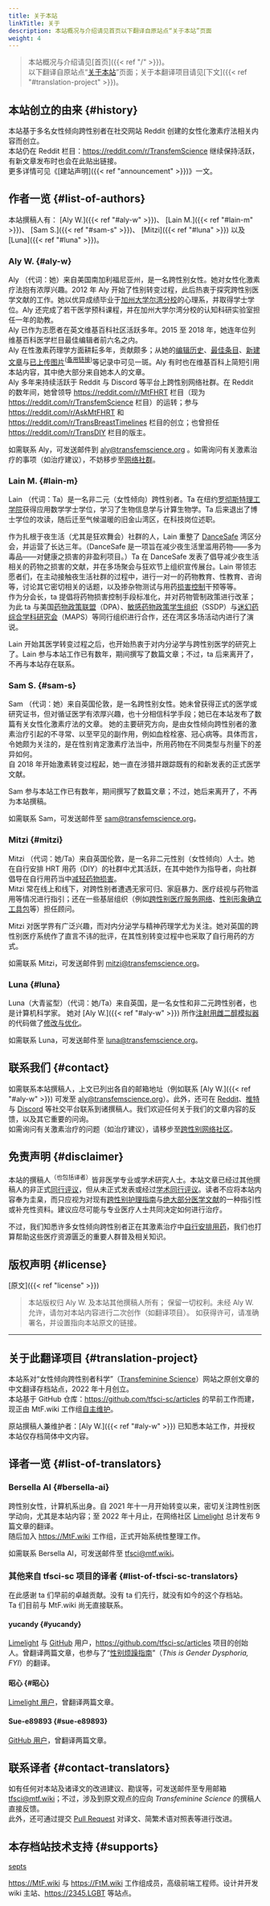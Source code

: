 ```yaml
---
title: 关于本站
linkTitle: 关于
description: 本站概况与介绍请见首页以下翻译自原站点“关于本站”页面
weight: 4
---
```


> 本站概况与介绍请见[首页]({{< ref "/" >}})。\
> 以下翻译自原站点“[关于本站](https://transfemscience.org/about/)”页面；关于本翻译项目请见[下文]({{< ref "#translation-project" >}})。

## 本站创立的由来 {#history}

本站基于多名女性倾向跨性别者在社交网站 Reddit 创建的女性化激素疗法相关内容而创立。\
本站仍在 Reddit 栏目：<https://reddit.com/r/TransfemScience> 继续保持活跃，有新文章发布时也会在此贴出链接。\
更多详情可见《[建站声明]({{< ref "announcement" >}})》一文。

## 作者一览 {#list-of-authors}

本站撰稿人有：
[Aly W.]({{< ref "#aly-w" >}})、
[Lain M.]({{< ref "#lain-m" >}})、
[Sam S.]({{< ref "#sam-s" >}})、
[Mitzi]({{< ref "#luna" >}})
以及
[Luna]({{< ref "#luna" >}})。

### Aly W. {#aly-w}

Aly （代词：她）来自美国南加利福尼亚州，是一名跨性别女性。她对女性化激素疗法抱有浓厚兴趣。2012 年 Aly 开始了性别转变过程，此后热衷于探究跨性别医学文献的工作。她以优异成绩毕业于[加州大学尔湾分校][wiki-ucirvine]的心理系，并取得学士学位。Aly 还完成了若干医学预科课程，并在加州大学尔湾分校的认知科研实验室担任一年的助教。\
Aly 已作为志愿者在英文维基百科社区活跃多年。2015 至 2018 年，她连年位列维基百科医学栏目最佳编辑者前六名之内。\
Aly 在性激素药理学方面耕耘多年，贡献颇多；从她的[编辑历史][aly-stat]、[最佳条目][aly-top]、[新建文章][aly-create]与[已上传图片][aly-image]<sup>([备用链接][aly-image-alt])</sup>等记录中可见一斑。Aly 有时也在维基百科上简短引用本站内容，其中绝大部分来自她本人的文章。\
Aly 多年来持续活跃于 Reddit 与 Discord 等平台上跨性别网络社群。在 Reddit 的数年间，她曾领导 <https://reddit.com/r/MtFHRT> 栏目（现为 <https://reddit.com/r/TransfemScience> 栏目）的运转；参与 <https://reddit.com/r/AskMtFHRT> 和 <https://reddit.com/r/TransBreastTimelines> 栏目的创立；也曾担任 <https://reddit.com/r/TransDIY> 栏目的版主。

如需联系 Aly，可发送邮件到 <aly@transfemscience.org> 。如需询问有关激素治疗的事项（如治疗建议），不妨移步至[网络社群][misc-com]。

### Lain M. {#lain-m}

Lain （代词：Ta）是一名非二元（女性倾向）跨性别者。Ta 在纽约[罗彻斯特理工学院][wiki-rit]获得应用数学学士学位，学习了生物信息学与计算生物学。Ta 后来退出了博士学位的攻读，随后迁至气候温暖的旧金山湾区，在科技岗位述职。

作为扎根于夜生活（尤其是狂欢舞会）社群的人，Lain 重整了 [DanceSafe][dancesafe] 湾区分会，并运营了长达三年。（DanceSafe 是一项旨在减少夜生活里滥用药物——多为毒品——对健康之损害的非盈利项目。）Ta 在 DanceSafe 发表了倡导减少夜生活相关的药物之损害的文献，并在多场聚会与狂欢节上组织宣传展台。Lain 带领志愿者们，在主动接触夜生活社群的过程中，进行一对一的药物教育、性教育、咨询等，讨论其它密切相关的话题，以及掺杂物测试与用药[损害控制][wiki-harmredu]干预等等。\
作为分会长，ta 提倡将药物损害控制手段标准化，并对药物管制政策进行改革；为此 ta 与美国[药物政策联盟][wiki-dpa]（DPA）、[敏感药物政策学生组织][wiki-ssdp]（SSDP）与[迷幻药综合学科研究会][wiki-maps]（MAPS）等同行组织进行合作，还在湾区多场活动内进行了演说。

Lain 开始其医学转变过程之后，也开始热衷于对内分泌学与跨性别医学的研究上了。Lain 参与本站工作已有数年，期间撰写了数篇文章；不过，ta 后来离开了，不再与本站存在联系。

### Sam S. {#sam-s}

Sam （代词：她）来自英国伦敦，是一名跨性别女性。她未曾获得正式的医学或研究证书，但对循证医学有浓厚兴趣，也十分相信科学手段；她已在本站发布了数篇有关女性化激素疗法的文章。
她的主要研究方向，是由女性倾向跨性别者的激素治疗引起的不寻常、以至罕见的副作用，例如血栓栓塞、冠心病等。具体而言，令她颇为关注的，是在性别肯定激素疗法当中，所用药物在不同类型与剂量下的差异如何。\
自 2018 年开始激素转变过程起，她一直在涉猎并跟踪既有的和新发表的正式医学文献。

Sam 参与本站工作已有数年，期间撰写了数篇文章；不过，她后来离开了，不再为本站撰稿。

如需联系 Sam，可发送邮件至 <sam@transfemscience.org>。

### Mitzi {#mitzi}

Mitzi （代词：她/Ta）来自英国伦敦，是一名非二元性别（女性倾向）人士。她在自行安排 HRT 用药（DIY）的社群中尤其活跃，在其中她作为指导者，向社群倡导在自行用药当中[减轻药物损害][wiki-harmredu]。\
Mitzi 常在线上和线下，对跨性别者遭遇无家可归、家庭暴力、医疗歧视与药物滥用等情况进行指引；还在一些基层组织（例如[跨性别医疗服务网络][twi-thn]、[性别形象确立工具包][gck]等）担任顾问。

Mitzi 对医学界有广泛兴趣，而对内分泌学与精神药理学尤为关注。她对英国的跨性别医疗系统作了直言不讳的批评，在其性别转变过程中也采取了自行用药的方式。

如需联系 Mitzi，可发送邮件到 <mitzi@transfemscience.org>。

### Luna {#luna}

Luna（大青鲨型）（代词：她/Ta）来自英国，是一名女性和非二元跨性别者，也是计算机科学家。
她对 [Aly W.]({{< ref "#aly-w" >}}) 所作[注射用雌二醇模拟器][simulator]的代码做了[修改与优化][simulator-adv]。

如需联系 Luna，可发送邮件至 <luna@transfemscience.org>。

## 联系我们 {#contact}

如需联系本站撰稿人，上文已列出各自的邮箱地址（例如联系 [Aly W.]({{< ref "#aly-w" >}}) 可发至 <aly@transfemscience.org>）。此外，还可在 [Reddit][r-tfsci]、[推特][twi-tfsci] 与 [Discord][dc-tfsci] 等社交平台联系到诸撰稿人。我们欢迎任何关于我们的文章内容的反馈，以及其它重要的问询。\
如需询问有关激素治疗的问题（如治疗建议），请移步至[跨性别网络社区][misc-com]。

## 免责声明 {#disclaimer}

本站的撰稿人<sup>（也包括译者）</sup>皆非医学专业或学术研究人士。本站文章已经过其他撰稿人的非正式[同行评议][wiki-pr]，但从未正式发表或经过[学术同行评议][wiki-spr]。读者不应将本站内容奉为圭臬，而只应视为对现有[跨性别护理指南][guidelines]与[绝大部分医学文献][literature]的一种指引性或补充性资料。建议应尽可能与专业医疗人士共同决定如何进行治疗。

不过，我们知悉许多女性倾向跨性别者正在其激素治疗中[自行安排用药][wiki-diy]，我们也打算帮助这些医疗资源匮乏的重要人群普及相关知识。

## 版权声明 {#license}

[原文]({{< ref "license" >}})

> 本站版权归 Aly W. 及本站其他撰稿人所有；
> 保留一切权利。未经 Aly W. 允许，请勿对本站内容进行二次创作（如翻译项目）。
> 如获得许可，请准确署名，并设置指向本站原文的链接。

--------

## 关于此翻译项目 {#translation-project}

本站系对“女性倾向跨性别者科学”（[Transfeminine Science](https://transfemscience.org)）网站之原创文章的中文翻译存档站点，2022 年十月创立。\
本站基于 GitHub 仓库：<https://github.com/tfsci-sc/articles> 的早前工作而建，现正由 MtF.wiki 工作组[自主维护](https://github.com/mtf-wiki/transfeminine-science)。

原站撰稿人兼维护者：[Aly W.]({{< ref "#aly-w" >}}) 已知悉本站工作，并授权本站仅存档简体中文内容。

## 译者一览 {#list-of-translators}

### Bersella AI {#bersella-ai}

跨性别女性，计算机系出身。自 2021 年十一月开始转变以来，密切关注跨性别医学动向，尤其是本站内容；至 2022 年十月止，在网络社区 [Limelight](https://limelight.moe) 总计发布 9 篇文章的翻译。\
随后加入 <https://MtF.wiki> 工作组，正式开始系统性整理工作。

如需联系 Bersella AI，可发送邮件至 <tfsci@mtf.wiki>。

### 其他来自 tfsci-sc 项目的译者 {#list-of-tfsci-sc-translators}

在此感谢 ta 们早前的卓越贡献。没有 ta 们先行，就没有如今的这个存档站。\
Ta 们目前与 MtF.wiki 尚无直接联系。

#### yucandy {#yucandy}

[Limelight](https://limelight.moe/u/yucandy) 与 [GitHub](https://github.com/yucandy) 用户，<https://github.com/tfsci-sc/articles> 项目的创始人。曾翻译两篇文章，也参与了“[性别烦躁指南](https://genderdysphoria.fyi/zh)”（*This is Gender Dysphoria, FYI*）的翻译。

#### 昭心 {#昭心}

[Limelight 用户](https://limelight.moe/u/昭心)，曾翻译两篇文章。

#### Sue-e89893 {#sue-e89893}

[GitHub 用户](https://github.com/Sue-e89893)，曾翻译两篇文章。

## 联系译者 {#contact-translators}

如有任何对本站及诸译文的改进建议、勘误等，可发送邮件至专用邮箱 <tfsci@mtf.wiki>；不过，涉及到原文观点的应向 *Transfeminine Science* 的撰稿人直接反馈。\
此外，还可通过提交 [Pull Request](https://github.com/mtf-wiki/transfeminine-science/pulls) 对译文、简繁术语对照表等进行改进。

## 本存档站技术支持 {#supports}

[septs](https://github.com/septs)

<https://MtF.wiki> 与 <https://FtM.wiki> 工作组成员，高级前端工程师。设计并开发 wiki 主站、<https://2345.LGBT> 等站点。

<!-- 页内跳转 -->

<!-- 站内其它页面 -->

[misc-com]: https://transfemscience.org/misc/#communities
[simulator]: https://transfemscience.org/misc/injectable-e2-simulator/
[simulator-adv]: https://transfemscience.org/misc/injectable-e2-simulator-advanced/
[guidelines]: https://transfemscience.org/articles/transfem-hormone-guidelines/
[literature]: https://transfemscience.org/articles/research-trans-literature/

<!-- Aly 的贡献 -->

[aly-stat]: https://xtools.wmflabs.org/ec/en.wikipedia.org/Medgirl131
[aly-top]: https://xtools.wmflabs.org/topedits/en.wikipedia.org/Medgirl131
[aly-create]: https://xtools.wmflabs.org/pages/en.wikipedia.org/Medgirl131
[aly-image]: https://commons.wikimedia.org/wiki/Special:ListFiles?limit=500&user=Medgirl131
[aly-image-alt]: https://commons.wikimedia.org/wiki/Category:Medication_time%E2%80%93concentration_curves

<!-- Reddit 栏目 -->

[r-tfsci]: https://reddit.com/r/TransfemScience

<!-- 维基百科条目 -->

[wiki-ucirvine]: https://en.wikipedia.org/wiki/University_of_California,_Irvine
[wiki-rit]: https://en.wikipedia.org/wiki/Rochester_Institute_of_Technology
[wiki-harmredu]: https://en.wikipedia.org/wiki/Harm_reduction
[wiki-dpa]: https://en.wikipedia.org/wiki/Drug_Policy_Alliance
[wiki-ssdp]: https://en.wikipedia.org/wiki/Students_for_Sensible_Drug_Policy
[wiki-maps]: https://en.wikipedia.org/wiki/Multidisciplinary_Association_for_Psychedelic_Studies
[wiki-pr]: https://en.wikipedia.org/wiki/Peer_review
[wiki-spr]: https://en.wikipedia.org/wiki/Scholarly_peer_review
[wiki-diy]: https://en.wikipedia.org/wiki/Self-medication

<!-- 其它外链 -->

[dancesafe]: https://dancesafe.org/
[twi-thn]: https://twitter.com/transhealthnet
[gck]: https://genderkit.org.uk/
[twi-tfsci]: https://twitter.com/TransfemScience
[dc-tfsci]: https://discord.gg/76YN4Kvy3c
